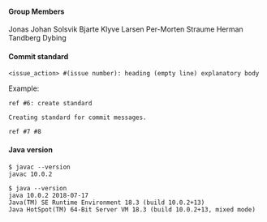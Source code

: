 #### Group Members

Jonas Johan Solsvik
Bjarte Klyve Larsen
Per-Morten Straume
Herman Tandberg Dybing

#### Commit standard

```
<issue_action> #(issue number): heading (empty line) explanatory body
```

Example:
```
ref #6: create standard

Creating standard for commit messages.

ref #7 #8
```

#### Java version
```
$ javac --version
javac 10.0.2

$ java --version
java 10.0.2 2018-07-17
Java(TM) SE Runtime Environment 18.3 (build 10.0.2+13)
Java HotSpot(TM) 64-Bit Server VM 18.3 (build 10.0.2+13, mixed mode)
```
